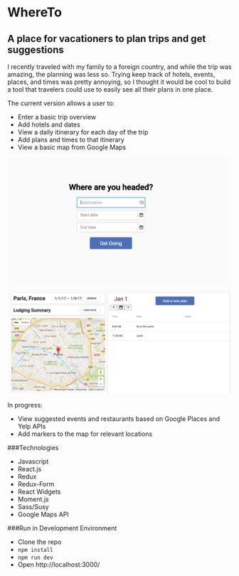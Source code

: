 # WhereTo

## A place for vacationers to plan trips and get suggestions

I recently traveled with my family to a foreign country, and while the trip was amazing, the planning was less so. Trying keep track of hotels, events, places, and times was pretty annoying, so I thought it would be cool to build a tool that travelers could use to easily see all their plans in one place.

The current version allows a user to:
* Enter a basic trip overview
* Add hotels and dates
* View a daily itinerary for each day of the trip
* Add plans and times to that itinerary
* View a basic map from Google Maps

![Alt text](/images/screenshots/login.png?raw=true "Login")
![Alt text](/images/screenshots/main.png?raw=true "Main Page")

In progress:
* View suggested events and restaurants based on Google Places and Yelp APIs
* Add markers to the map for relevant locations

###Technologies
* Javascript
* React.js
* Redux
* Redux-Form
* React Widgets
* Moment.js
* Sass/Susy
* Google Maps API

###Run in Development Environment
- Clone the repo
- ```npm install```
- ```npm run dev```
- Open http://localhost:3000/
